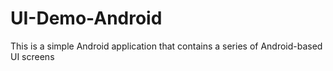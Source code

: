 # UI-Demo-Android
This is a simple Android application that contains a series of Android-based UI screens
